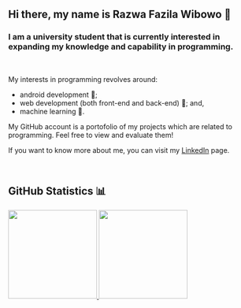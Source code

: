 ## Hi there, my name is Razwa Fazila Wibowo 👋

### I am a university student that is currently interested in expanding my knowledge and capability in programming.

<br>

My interests in programming revolves around:
 - android development 📱;
 - web development (both front-end and back-end) 📡; and,
 - machine learning 🤖.

My GitHub account is a portofolio of my projects which are related to programming. Feel free to view and evaluate them!

If you want to know more about me, you can visit my [LinkedIn](https://www.linkedin.com/in/razwa-fazila-wibowo-2959151b6/) page.

<br>

## GitHub Statistics 📊
<a href="https://github.com/razwafw">
  <img height="180em" src="https://github-readme-stats-eight-theta.vercel.app/api?username=razwafw&show_icons=true&theme=algolia&include_all_commits=true&count_private=true"/>
  <img height="180em" src="https://github-readme-stats-eight-theta.vercel.app/api/top-langs/?username=razwafw&layout=compact&langs_count=8&theme=algolia"/>
</a>
